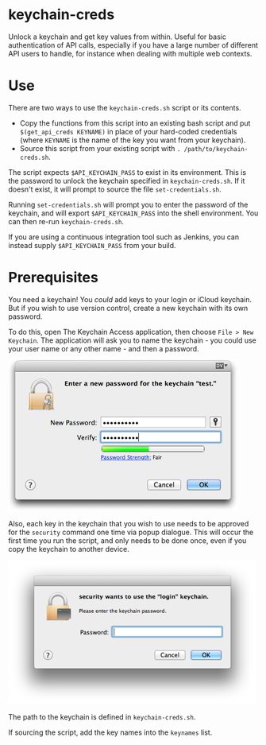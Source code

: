 # keychain-creds

Unlock a keychain and get key values from within. Useful for basic authentication of API calls, especially if you have a large number of different API users to handle, for instance when dealing with multiple web contexts.

# Use 

There are two ways to use the `keychain-creds.sh` script or its contents.

* Copy the functions from this script into an existing bash script and put `$(get_api_creds KEYNAME)` in place of your hard-coded credentials (where `KEYNAME` is the name of the key you want from your keychain).  
* Source this script from your existing script with `. /path/to/keychain-creds.sh`.

The script expects `$API_KEYCHAIN_PASS` to exist in its environment. This is the password to unlock the keychain specified in `keychain-creds.sh`. If it doesn't exist, it will prompt to source the file `set-credentials.sh`. 

Running `set-credentials.sh` will prompt you to enter the password of the keychain, and will export `$API_KEYCHAIN_PASS` into the shell environment. You can then re-run `keychain-creds.sh`. 

If you are using a continuous integration tool such as Jenkins, you can instead supply `$API_KEYCHAIN_PASS` from your build.

# Prerequisites 

You need a keychain! You *could* add keys to your login or iCloud keychain. But if you wish to use version control, create a new keychain with its own password. 

To do this, open The Keychain Access application, then choose `File > New Keychain`. The application will ask you to name the keychain - you could use your user name or any other name - and then a password. 

![keychain password dialogue](keychain-password.jpg)

Also, each key in the keychain that you wish to use needs to be approved for the `security` command one time via popup dialogue. This will occur the first time you run the script, and only needs to be done once, even if you copy the keychain to another device.

![security dialogue](security-dialogue.png)

The path to the keychain is defined in `keychain-creds.sh`.

If sourcing the script, add the key names into the `keynames` list.